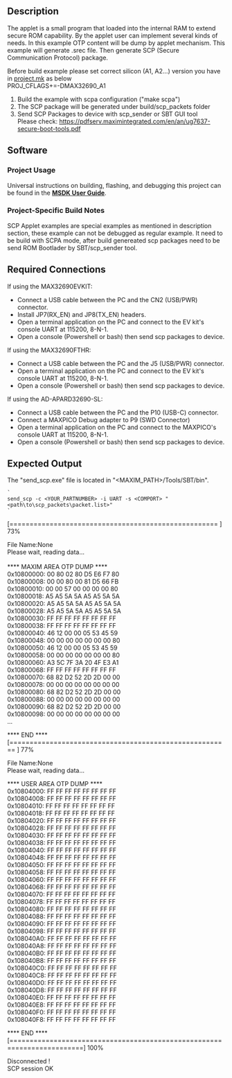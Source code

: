 ## Description

The applet is a small program that loaded into the internal RAM to extend secure ROM capability.
By the applet user can implement several kinds of needs. In this example OTP content will be dump
by applet mechanism.
This example will generate .srec file. Then generate SCP (Secure Communication Protocol) package.

Before build example please set correct silicon (A1, A2...) version you have in [project.mk](project.mk) as below <br />
PROJ_CFLAGS+=-DMAX32690_A1

1. Build the example with scpa configuration ("make scpa")      <br />
2. The SCP package will be generated under build/scp_packets folder   <br />
3. Send SCP Packages to device with scp_sender or SBT GUI tool  <br />
   Please check: https://pdfserv.maximintegrated.com/en/an/ug7637-secure-boot-tools.pdf  <br />

## Software

### Project Usage

Universal instructions on building, flashing, and debugging this project can be found in the **[MSDK User Guide](https://analogdevicesinc.github.io/msdk/USERGUIDE/)**.

### Project-Specific Build Notes

SCP Applet examples are special examples as mentioned in description section, these example can not be debugged as regular example.
It need to be build with SCPA mode, after build genereated scp packages need to be send ROM Bootlader by SBT/scp_sender tool.

## Required Connections

If using the MAX32690EVKIT:
-   Connect a USB cable between the PC and the CN2 (USB/PWR) connector.
-   Install JP7(RX_EN) and JP8(TX_EN) headers.
-   Open a terminal application on the PC and connect to the EV kit's console UART at 115200, 8-N-1.
-   Open a console (Powershell or bash) then send scp packages to device.

If using the MAX32690FTHR:
-   Connect a USB cable between the PC and the J5 (USB/PWR) connector.
-   Open a terminal application on the PC and connect to the EV kit's console UART at 115200, 8-N-1.
-   Open a console (Powershell or bash) then send scp packages to device.

If using the AD-APARD32690-SL:
-   Connect a USB cable between the PC and the P10 (USB-C) connector.
-   Connect a MAXPICO Debug adapter to P9 (SWD Connector)
-   Open a terminal application on the PC and connect to the MAXPICO's console UART at 115200, 8-N-1.
-   Open a console (Powershell or bash) then send scp packages to device.

## Expected Output

The "send_scp.exe" file is located in "<MAXIM_PATH>/Tools/SBT/bin".

    `
    send_scp -c <YOUR_PARTNUMBER> -i UART -s <COMPORT> "<path\to\scp_packets\packet.list>"
    `
[====================================================                    ]  73%


File Name:None                          <br />
Please wait, reading data...            <br />
                                        <br />
****  MAXIM AREA OTP DUMP  ****         <br />
0x10800000: 00 80 02 80 D5 E6 F7 80     <br />
0x10800008: 00 00 80 00 81 D5 66 FB     <br />
0x10800010: 00 00 57 00 00 00 00 80     <br />
0x10800018: A5 A5 5A 5A A5 A5 5A 5A     <br />
0x10800020: A5 A5 5A 5A A5 A5 5A 5A     <br />
0x10800028: A5 A5 5A 5A A5 A5 5A 5A     <br />
0x10800030: FF FF FF FF FF FF FF FF     <br />
0x10800038: FF FF FF FF FF FF FF FF     <br />
0x10800040: 46 12 00 00 05 53 45 59     <br />
0x10800048: 00 00 00 00 00 00 00 80     <br />
0x10800050: 46 12 00 00 05 53 45 59     <br />
0x10800058: 00 00 00 00 00 00 00 80     <br />
0x10800060: A3 5C 7F 3A 20 4F E3 A1     <br />
0x10800068: FF FF FF FF FF FF FF FF     <br />
0x10800070: 68 82 D2 52 2D 2D 00 00     <br />
0x10800078: 00 00 00 00 00 00 00 00     <br />
0x10800080: 68 82 D2 52 2D 2D 00 00     <br />
0x10800088: 00 00 00 00 00 00 00 00     <br />
0x10800090: 68 82 D2 52 2D 2D 00 00     <br />
0x10800098: 00 00 00 00 00 00 00 00     <br />
...

****  END ****                          <br />
[=======================================================                 ]  77%


File Name:None                          <br />
Please wait, reading data...            <br />

****  USER AREA OTP DUMP  ****          <br />
0x10804000: FF FF FF FF FF FF FF FF     <br />
0x10804008: FF FF FF FF FF FF FF FF     <br />
0x10804010: FF FF FF FF FF FF FF FF     <br />
0x10804018: FF FF FF FF FF FF FF FF     <br />
0x10804020: FF FF FF FF FF FF FF FF     <br />
0x10804028: FF FF FF FF FF FF FF FF     <br />
0x10804030: FF FF FF FF FF FF FF FF     <br />
0x10804038: FF FF FF FF FF FF FF FF     <br />
0x10804040: FF FF FF FF FF FF FF FF     <br />
0x10804048: FF FF FF FF FF FF FF FF     <br />
0x10804050: FF FF FF FF FF FF FF FF     <br />
0x10804058: FF FF FF FF FF FF FF FF     <br />
0x10804060: FF FF FF FF FF FF FF FF     <br />
0x10804068: FF FF FF FF FF FF FF FF     <br />
0x10804070: FF FF FF FF FF FF FF FF     <br />
0x10804078: FF FF FF FF FF FF FF FF     <br />
0x10804080: FF FF FF FF FF FF FF FF     <br />
0x10804088: FF FF FF FF FF FF FF FF     <br />
0x10804090: FF FF FF FF FF FF FF FF     <br />
0x10804098: FF FF FF FF FF FF FF FF     <br />
0x108040A0: FF FF FF FF FF FF FF FF     <br />
0x108040A8: FF FF FF FF FF FF FF FF     <br />
0x108040B0: FF FF FF FF FF FF FF FF     <br />
0x108040B8: FF FF FF FF FF FF FF FF     <br />
0x108040C0: FF FF FF FF FF FF FF FF     <br />
0x108040C8: FF FF FF FF FF FF FF FF     <br />
0x108040D0: FF FF FF FF FF FF FF FF     <br />
0x108040D8: FF FF FF FF FF FF FF FF     <br />
0x108040E0: FF FF FF FF FF FF FF FF     <br />
0x108040E8: FF FF FF FF FF FF FF FF     <br />
0x108040F0: FF FF FF FF FF FF FF FF     <br />
0x108040F8: FF FF FF FF FF FF FF FF     <br />

****  END ****                          <br />
[========================================================================] 100%

Disconnected !                          <br />
SCP session OK                          <br />

